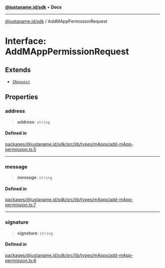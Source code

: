 [**@justaname.id/sdk**](../README.md) • **Docs**

***

[@justaname.id/sdk](../globals.md) / AddMAppPermissionRequest

# Interface: AddMAppPermissionRequest

## Extends

- [`IRequest`](IRequest.md)

## Properties

### address

> **address**: `string`

#### Defined in

[packages/@justaname.id/sdk/src/lib/types/mApps/add-mApp-permission.ts:5](https://github.com/JustaName-id/JustaName-sdk/blob/577c5c787ef18bf8ddf8b997f021738a0e8ca336/packages/@justaname.id/sdk/src/lib/types/mApps/add-mApp-permission.ts#L5)

***

### message

> **message**: `string`

#### Defined in

[packages/@justaname.id/sdk/src/lib/types/mApps/add-mApp-permission.ts:7](https://github.com/JustaName-id/JustaName-sdk/blob/577c5c787ef18bf8ddf8b997f021738a0e8ca336/packages/@justaname.id/sdk/src/lib/types/mApps/add-mApp-permission.ts#L7)

***

### signature

> **signature**: `string`

#### Defined in

[packages/@justaname.id/sdk/src/lib/types/mApps/add-mApp-permission.ts:6](https://github.com/JustaName-id/JustaName-sdk/blob/577c5c787ef18bf8ddf8b997f021738a0e8ca336/packages/@justaname.id/sdk/src/lib/types/mApps/add-mApp-permission.ts#L6)
